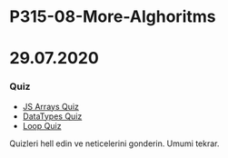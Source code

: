 # P315-08-More-Alghoritms

# 29.07.2020

### Quiz

* [JS Arrays Quiz](https://quizizz.com/admin/quiz/56f48502bb00b31b0a1349c2/ka-js-arrays)
* [DataTypes Quiz](https://quizizz.com/admin/quiz/59fb89a11d72f210003af155/data-types-and-variables)
* [Loop Quiz](https://www.proprofs.com/quiz-school/story.php?title=loop-while-do-while-loops)

Quizleri hell edin ve neticelerini gonderin. Umumi tekrar.



